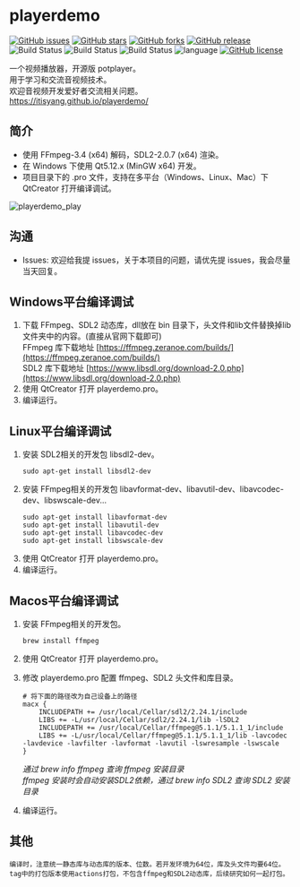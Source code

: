 # playerdemo


[![GitHub issues](https://img.shields.io/github/issues/itisyang/playerdemo.svg)](https://github.com/itisyang/playerdemo/issues)
[![GitHub stars](https://img.shields.io/github/stars/itisyang/playerdemo.svg)](https://github.com/itisyang/playerdemo/stargazers)
[![GitHub forks](https://img.shields.io/github/forks/itisyang/playerdemo.svg)](https://github.com/itisyang/playerdemo/network)
[![GitHub release](https://img.shields.io/github/release/itisyang/playerdemo.svg)](https://github.com/itisyang/playerdemo/releases)
![Build Status](https://github.com/itisyang/playerdemo/actions/workflows/windows.yml/badge.svg)
![Build Status](https://github.com/itisyang/playerdemo/actions/workflows/macos.yml/badge.svg)
![Build Status](https://github.com/itisyang/playerdemo/actions/workflows/ubuntu.yml/badge.svg)
![language](https://img.shields.io/badge/language-c++-DeepPink.svg)
[![GitHub license](https://img.shields.io/github/license/itisyang/playerdemo.svg)](https://github.com/itisyang/playerdemo/blob/master/LICENSE)

一个视频播放器，开源版 potplayer。  
用于学习和交流音视频技术。  
欢迎音视频开发爱好者交流相关问题。  
https://itisyang.github.io/playerdemo/

## 简介
- 使用 FFmpeg-3.4 (x64) 解码，SDL2-2.0.7 (x64) 渲染。  
- 在 Windows 下使用 Qt5.12.x (MinGW x64) 开发。  
- 项目目录下的 .pro 文件，支持在多平台（Windows、Linux、Mac）下 QtCreator 打开编译调试。  

![playerdemo_play](https://cdn.staticaly.com/gh/itisyang/MyImages@master/images/playerdemo_play.png)

## 沟通
- Issues: 欢迎给我提 issues，关于本项目的问题，请优先提 issues，我会尽量当天回复。

## Windows平台编译调试
1. 下载 FFmpeg、SDL2 动态库，dll放在 bin 目录下，头文件和lib文件替换掉lib文件夹中的内容。(直接从官网下载即可)  
    FFmpeg 库下载地址 [https://ffmpeg.zeranoe.com/builds/](https://ffmpeg.zeranoe.com/builds/)  
    SDL2 库下载地址 [https://www.libsdl.org/download-2.0.php](https://www.libsdl.org/download-2.0.php)  
2. 使用 QtCreator 打开 playerdemo.pro。  
3. 编译运行。  

## Linux平台编译调试  
1. 安装 SDL2相关的开发包 libsdl2-dev。  
    ```
    sudo apt-get install libsdl2-dev
    ```
2. 安装 FFmpeg相关的开发包 libavformat-dev、libavutil-dev、libavcodec-dev、libswscale-dev...
    ```
    sudo apt-get install libavformat-dev
    sudo apt-get install libavutil-dev
    sudo apt-get install libavcodec-dev
    sudo apt-get install libswscale-dev
    ```
3. 使用 QtCreator 打开 playerdemo.pro。  
4. 编译运行。  

## Macos平台编译调试
1. 安装 FFmpeg相关的开发包。
    ```
    brew install ffmpeg
    ```
2. 使用 QtCreator 打开 playerdemo.pro。  
3. 修改 playerdemo.pro 配置 ffmpeg、SDL2 头文件和库目录。
    ```
    # 将下面的路径改为自己设备上的路径
    macx {
        INCLUDEPATH += /usr/local/Cellar/sdl2/2.24.1/include
        LIBS += -L/usr/local/Cellar/sdl2/2.24.1/lib -lSDL2
        INCLUDEPATH += /usr/local/Cellar/ffmpeg@5.1.1/5.1.1_1/include
        LIBS += -L/usr/local/Cellar/ffmpeg@5.1.1/5.1.1_1/lib -lavcodec -lavdevice -lavfilter -lavformat -lavutil -lswresample -lswscale
    }
    ```
    *通过 brew info ffmpeg 查询 ffmpeg 安装目录*  
    *ffmpeg 安装时会自动安装SDL2依赖，通过 brew info SDL2 查询 SDL2 安装目录*  

4. 编译运行。  

## 其他

    编译时，注意统一静态库与动态库的版本、位数。若开发环境为64位，库及头文件均要64位。  
    tag中的打包版本使用actions打包，不包含ffmpeg和SDL2动态库，后续研究如何一起打包。

